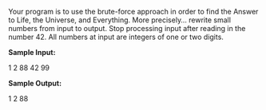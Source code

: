 Your program is to use the brute-force approach in order to find the Answer to Life, the Universe, and Everything. 
More precisely… rewrite small numbers from input to output. Stop processing input after reading in 
the number 42. All numbers at input are integers of one or two digits.

__Sample Input:__

1
2
88
42
99

__Sample Output:__

1
2
88
